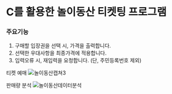 # C를 활용한 놀이동산 티켓팅 프로그램


### 주요기능
1. 구매할 입장권을 선택 시, 가격을 출력합니다.
2. 선택한 우대사항을 최종가격에 적용합니다.
3. 입력오류 시, 재입력을 요청합니다. (단, 주민등록번호 제외)

티켓 예매
![놀이동산캡쳐3](https://user-images.githubusercontent.com/95601950/159865905-b74be21d-5fab-4074-b696-c08d33e30e72.PNG)

판매량 분석
![놀이동산데이터분석](https://user-images.githubusercontent.com/95601950/159866039-e03f308d-b52c-493e-8e7d-4aeb69da52cc.PNG)
